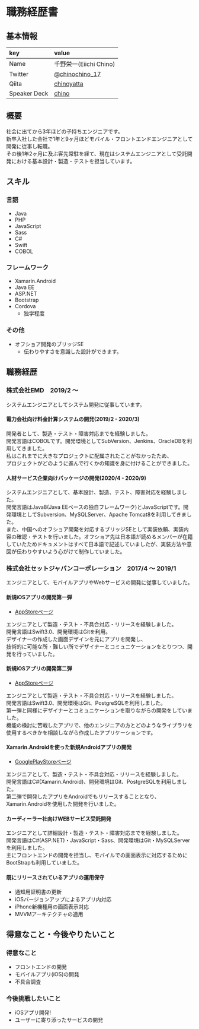 # 職務経歴書

## 基本情報
| key | value |  
| :-- | :-- |
| Name | 千野栄一(Eiichi Chino) |
| Twitter | [@chinochino_17](https://twitter.com/chinochino_17) |
| Qiita | [chinoyatta](https://qiita.com/chinoyatta ) |
| Speaker Deck | [chino](https://speakerdeck.com/abcn ) |


## 概要
社会に出てから3年ほどの子持ちエンジニアです。  
新卒入社した会社で1年と9ヶ月ほどモバイル・フロントエンドエンジニアとして開発に従事し転職。  
その後1年2ヶ月に及ぶ客先常駐を経て、現在はシステムエンジニアとして受託開発における基本設計・製造・テストを担当しています。

## スキル
### 言語
- Java
- PHP
- JavaScript
- Sass
- C#
- Swift
- COBOL

### フレームワーク
- Xamarin.Android
- Java EE
- ASP.NET
- Bootstrap
- Cordova
    - 独学程度

### その他
- オフショア開発のブリッジSE
    - 伝わりやすさを意識した設計ができます。
    
## 職務経歴

### 株式会社EMD　2019/2 ～ 

システムエンジニアとしてシステム開発に従事しています。

#### 電力会社向け料金計算システムの開発(2019/2 - 2020/3)
開発者として、製造・テスト・障害対応までを経験しました。  
開発言語はCOBOLです。開発環境としてSubVersion、Jenkins、OracleDBを利用してきました。  
私はこれまでに大きなプロジェクトに配属されたことがなかったため、  
プロジェクトがどのように進んで行くかの知識を身に付けることができました。　　


#### 人材サービス企業向けパッケージの開発(2020/4 - 2020/9)
システムエンジニアとして、基本設計、製造、テスト、障害対応を経験しました。  
開発言語はJava8(Java EEベースの独自フレームワーク)とJavaScriptです。開発環境としてSubversion、MySQLServer、Apache Tomcat8を利用してきました。  
また、中国へのオフショア開発を対応するブリッジSEとして実装依頼、実装内容の確認・テストを行いました。オフショア先は日本語が読めるメンバーが在籍していたためドキュメントはすべて日本語で記述していましたが、実装方法や意図が伝わりやすいよう心がけて制作していました。

### 株式会社セットジャパンコーポレーション　2017/4 ～ 2019/1
エンジニアとして、モバイルアプリやWebサービスの開発に従事していました。

#### 新規iOSアプリの開発第一弾
 - [AppStoreページ](https://apps.apple.com/jp/app/dontforget/id1221164111)

エンジニアとして製造・テスト・不具合対応・リリースを経験しました。  
開発言語はSwift3.0、開発環境はGitを利用。  
デザイナーの作成した画面デザインを元にアプリを開発し、  
技術的に可能な所・難しい所でデザイナーとコミュニケーションをとりつつ、開発を行っていました。

#### 新規iOSアプリの開発第二弾
- [AppStoreページ](https://apps.apple.com/jp/app/id1241872640)  

エンジニアとして製造・テスト・不具合対応・リリースを経験しました。  
開発言語はSwift3.0、開発環境はGit、PostgreSQLを利用しました。  
第一弾と同様にデザイナーとコミュニケーションを取りながらの開発をしていました。  
機能の検討に苦戦したアプリで、他のエンジニアの方とどのようなライブラリを使用するべきかを相談しながら作成したアプリケーションです。

#### Xamarin.Androidを使った新規Androidアプリの開発
- [GooglePlayStoreページ](https://play.google.com/store/apps/details?id=jp.co.setjapan.honorificdictionary)

エンジニアとして、製造・テスト・不具合対応・リリースを経験しました。  
開発言語はC#(Xamarin.Android)、開発環境はGit、PostgreSQLを利用しました。  
第二弾で開発したアプリをAndroidでもリリースすることとなり、Xamarin.Androidを使用した開発を行いました。


#### カーディーラー社向けWEBサービス受託開発

エンジニアとして詳細設計・製造・テスト・障害対応までを経験しました。  
開発言語はC#(ASP.NET)・JavaScript・Sass、開発環境はGit・MySQLServerを利用しました。  
主にフロントエンドの開発を担当し、モバイルでの画面表示に対応するためにBootStrapも利用していました。

#### 既にリリースされているアプリの運用保守
- 通知用証明書の更新
- iOSバージョンアップによるアプリ内対応
- iPhone新機種用の画面表示対応
- MVVMアーキテクチャの適用

## 得意なこと・今後やりたいこと
### 得意なこと
- フロントエンドの開発
- モバイルアプリ(iOS)の開発
- 不具合調査

### 今後挑戦したいこと
- iOSアプリ開発!
- ユーザーに寄り添ったサービスの開発


